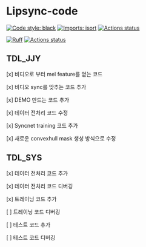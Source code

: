 # Lipsync-code

[![Code style: black](https://img.shields.io/badge/code%20style-black-000000.svg)](https://github.com/psf/black)
[![Imports: isort](https://img.shields.io/badge/%20imports-isort-%231674b1?style=flat&labelColor=ef8336)](https://pycqa.github.io/isort/)
[![Actions status](https://github.com/Innerverz-AI/Lipsync-code/workflows/Style%20checking/badge.svg)](https://github.com/Innerverz-AI/Lipsync-code/actions)

[![Ruff](https://img.shields.io/endpoint?url=https://raw.githubusercontent.com/astral-sh/ruff/main/assets/badge/v2.json)](https://github.com/astral-sh/ruff)
[![Actions status](https://github.com/Innerverz-AI/Lipsync-code/workflows/Linting/badge.svg)](https://github.com/Innerverz-AI/Lipsync-code/actions)

<!--[![Actions status](https://github.com/Innerverz-AI/Lipsync-code/workflows/Tests/badge.svg)](https://github.com/Innerverz-AI/Lipsync-code/actions)-->

## TDL_JJY
[x] 비디오로 부터 mel feature를 얻는 코드

[x] 비디오 sync를 맞추는 코드 추가

[x] DEMO 만드는 코드 추가

[x] 데이터 전처리 코드 수정

[x] Syncnet training 코드 추가

[x] 새로운 convexhull mask 생성 방식으로 수정

## TDL_SYS
[x] 데이터 전처리 코드 추가

[x] 데이터 전처리 코드 디버깅

[x] 트레이닝 코드 추가

[ ] 트레이닝 코드 디버깅

[ ] 테스트 코드 추가

[ ] 테스트 코드 디버깅
